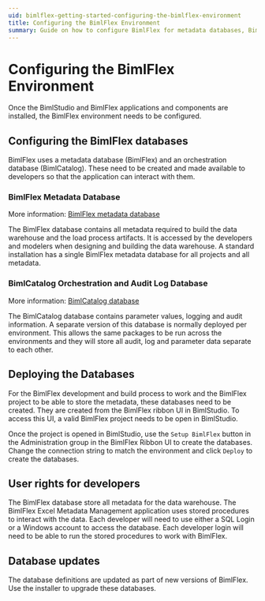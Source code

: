 ```yaml
---
uid: bimlflex-getting-started-configuring-the-bimlflex-environment
title: Configuring the BimlFlex Environment
summary: Guide on how to configure BimlFlex for metadata databases, BimlCatalog orchestration, and deploying databases
---
```

# Configuring the BimlFlex Environment

<!-- TODO: Delete as not applicable in current process anymore -->

Once the BimlStudio and BimlFlex applications and components are installed, the BimlFlex environment needs to be configured.

## Configuring the BimlFlex databases

BimlFlex uses a metadata database (BimlFlex) and an orchestration database (BimlCatalog). These need to be created and made available to developers so that the application can interact with them.

### BimlFlex Metadata Database

More information: [BimlFlex metadata database](xref:bimlflex-database)

The BimlFlex database contains all metadata required to build the data warehouse and the load process artifacts. It is accessed by the developers and modelers when designing and building the data warehouse. A standard installation has a single BimlFlex metadata database for all projects and all metadata.

### BimlCatalog Orchestration and Audit Log Database

More information: [BimlCatalog database](xref:bimlcatalog-database)

The BimlCatalog database contains parameter values, logging and audit information. A separate version of this database is normally deployed per environment. This allows the same packages to be run across the environments and they will store all audit, log and parameter data separate to each other.

## Deploying the Databases

For the BimlFlex development and build process to work and the BimlFlex project to be able to store the metadata, these databases need to be created. They are created from the BimlFlex ribbon UI in BimlStudio. To access this UI, a valid BimlFlex project needs to be open in BimlStudio.

Once the project is opened in BimlStudio, use the `Setup BimlFlex` button in the Administration group in the BimlFlex Ribbon UI to create the databases. Change the connection string to match the environment and click `Deploy` to create the databases.

## User rights for developers

The BimlFlex database store all metadata for the data warehouse. The BimlFlex Excel Metadata Management application uses stored procedures to interact with the data. Each developer will need to use either a SQL Login or a Windows account to access the database. Each developer login will need to be able to run the stored procedures to work with BimlFlex.

## Database updates

The database definitions are updated as part of new versions of BimlFlex. Use the installer to upgrade these databases.